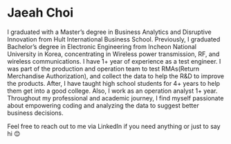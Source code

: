 # Jaeah Choi

I graduated with a Master’s degree in Business Analytics and Disruptive Innovation from Hult International Business School. Previously, I graduated Bachelor’s degree in Electronic Engineering from Incheon National University in Korea, concentrating in Wireless power transmission, RF, and wireless communications.
I have 1+ year of experience as a test engineer. I was part of the production and operation team to test RMAs(Return Merchandise Authorization), and collect the data to help the R&D to improve the products. After, I have taught high school students for 4+ years to help them get into a good college. Also, I work as an operation analyst 1+ year.
Throughout my professional and academic journey, I find myself passionate about empowering coding and analyzing the data to suggest better business decisions.

Feel free to reach out to me via LinkedIn if you need anything or just to say hi 😊 

